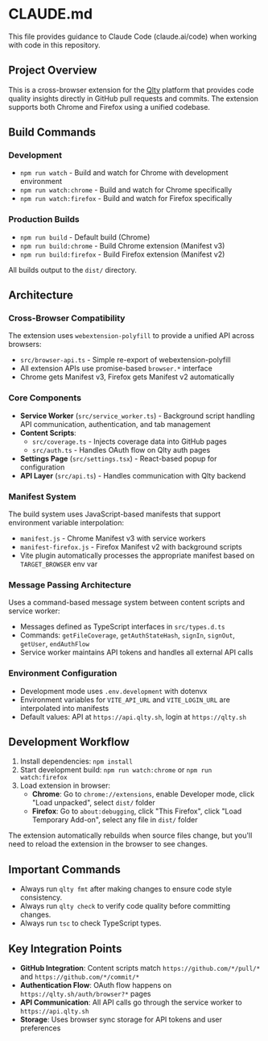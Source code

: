 # CLAUDE.md

This file provides guidance to Claude Code (claude.ai/code) when working with
code in this repository.

## Project Overview

This is a cross-browser extension for the [Qlty](https://qlty.sh) platform that
provides code quality insights directly in GitHub pull requests and commits.
The extension supports both Chrome and Firefox using a unified codebase.

## Build Commands

### Development

- `npm run watch` - Build and watch for Chrome with development environment
- `npm run watch:chrome` - Build and watch for Chrome specifically
- `npm run watch:firefox` - Build and watch for Firefox specifically

### Production Builds

- `npm run build` - Default build (Chrome)
- `npm run build:chrome` - Build Chrome extension (Manifest v3)
- `npm run build:firefox` - Build Firefox extension (Manifest v2)

All builds output to the `dist/` directory.

## Architecture

### Cross-Browser Compatibility

The extension uses `webextension-polyfill` to provide a unified API across browsers:

- `src/browser-api.ts` - Simple re-export of webextension-polyfill
- All extension APIs use promise-based `browser.*` interface
- Chrome gets Manifest v3, Firefox gets Manifest v2 automatically

### Core Components

- **Service Worker** (`src/service_worker.ts`) - Background script handling API
  communication, authentication, and tab management
- **Content Scripts**:
  - `src/coverage.ts` - Injects coverage data into GitHub pages
  - `src/auth.ts` - Handles OAuth flow on Qlty auth pages
- **Settings Page** (`src/settings.tsx`) - React-based popup for configuration
- **API Layer** (`src/api.ts`) - Handles communication with Qlty backend

### Manifest System

The build system uses JavaScript-based manifests that support environment
variable interpolation:

- `manifest.js` - Chrome Manifest v3 with service workers
- `manifest-firefox.js` - Firefox Manifest v2 with background scripts
- Vite plugin automatically processes the appropriate manifest based on
  `TARGET_BROWSER` env var

### Message Passing Architecture

Uses a command-based message system between content scripts and service
worker:

- Messages defined as TypeScript interfaces in `src/types.d.ts`
- Commands: `getFileCoverage`, `getAuthStateHash`, `signIn`, `signOut`, `getUser`,
  `endAuthFlow`
- Service worker maintains API tokens and handles all external API calls

### Environment Configuration

- Development mode uses `.env.development` with dotenvx
- Environment variables for `VITE_API_URL` and `VITE_LOGIN_URL` are
  interpolated into manifests
- Default values: API at `https://api.qlty.sh`, login at `https://qlty.sh`

## Development Workflow

1. Install dependencies: `npm install`
2. Start development build: `npm run watch:chrome` or `npm run watch:firefox`
3. Load extension in browser:
   - **Chrome**: Go to `chrome://extensions`, enable Developer mode, click
     "Load unpacked", select `dist/` folder
   - **Firefox**: Go to `about:debugging`, click "This Firefox", click "Load
     Temporary Add-on", select any file in `dist/` folder

The extension automatically rebuilds when source files change, but you'll need
to reload the extension in the browser to see changes.

## Important Commands

- Always run `qlty fmt` after making changes to ensure code style consistency.
- Always run `qlty check` to verify code quality before committing changes.
- Always run `tsc` to check TypeScript types.

## Key Integration Points

- **GitHub Integration**: Content scripts match `https://github.com/*/pull/*`
  and `https://github.com/*/commit/*`
- **Authentication Flow**: OAuth flow happens on
  `https://qlty.sh/auth/browser?*` pages
- **API Communication**: All API calls go through the service worker to
  `https://api.qlty.sh`
- **Storage**: Uses browser sync storage for API tokens and user preferences
